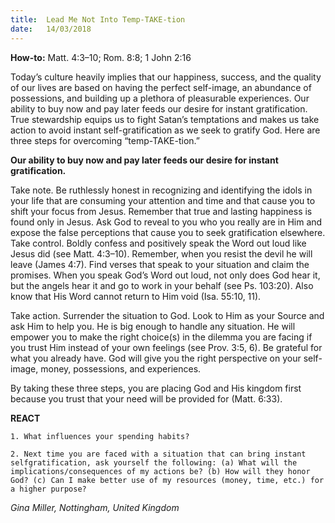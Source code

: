 ```yaml
---
title:  Lead Me Not Into Temp-TAKE-tion
date:   14/03/2018
---
```


**How-to:** Matt. 4:3–10; Rom. 8:8; 1 John 2:16

Today’s culture heavily implies that our happiness, success, and the quality of our lives are based on having the perfect self-image, an abundance of possessions, and building up a plethora of pleasurable experiences. Our ability to buy now and pay later feeds our desire for instant gratification. True stewardship equips us to fight Satan’s temptations and makes us take action to avoid instant self-gratification as we seek to gratify God. Here are three steps for overcoming “temp-TAKE-tion.”

**Our ability to buy now and pay later feeds our desire for instant gratification.**

Take note. Be ruthlessly honest in recognizing and identifying the idols in your life that are consuming your attention and time and that cause you to shift your focus from Jesus. Remember that true and lasting happiness is found only in Jesus. Ask God to reveal to you who you really are in Him and expose the false perceptions that cause you to seek gratification elsewhere. Take control. Boldly confess and positively speak the Word out loud like Jesus did (see Matt. 4:3–10). Remember, when you resist the devil he will leave (James 4:7). Find verses that speak to your situation and claim the promises. When you speak God’s Word out loud, not only does God hear it, but the angels hear it and go to work in your behalf (see Ps. 103:20). Also know that His Word cannot return to Him void (Isa. 55:10, 11).

Take action. Surrender the situation to God. Look to Him as your Source and ask Him to help you. He is big enough to handle any situation. He will empower you to make the right choice(s) in the dilemma you are facing if you trust Him instead of your own feelings (see Prov. 3:5, 6). Be grateful for what you already have. God will give you the right perspective on your self-image, money, possessions, and experiences.

By taking these three steps, you are placing God and His kingdom first because you trust that your need will be provided for (Matt. 6:33).

**REACT**

`1. What influences your spending habits?`

`2. Next time you are faced with a situation that can bring instant selfgratification, ask yourself the following: (a) What will the implications/consequences of my actions be? (b) How will they honor God? (c) Can I make better use of my resources (money, time, etc.) for a higher purpose?`

_Gina Miller, Nottingham, United Kingdom_

